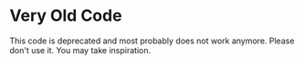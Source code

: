 # Very Old Code
This code is deprecated and most probably does not work anymore. Please don't use it. You may take inspiration.
